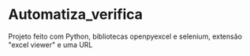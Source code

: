 # Automatiza_verifica
Projeto feito com Python, bibliotecas openpyexcel e selenium, extensão "excel viewer" e uma URL

